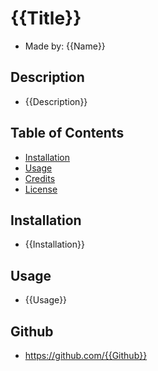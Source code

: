 # {{Title}} 
- Made by: {{Name}}

## Description

- {{Description}}

## Table of Contents

- [Installation](#installation)
- [Usage](#usage)
- [Credits](#credits)
- [License](#license)

## Installation

- {{Installation}}

## Usage

- {{Usage}}

## Github

- https://github.com/{{Github}}

